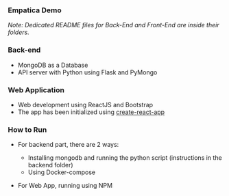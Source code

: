 ### Empatica Demo

*Note: Dedicated README files for Back-End and Front-End are inside their folders.*

### Back-end

- MongoDB as a Database
- API server with Python using Flask and PyMongo

### Web Application

- Web development using ReactJS and Bootstrap
- The app has been initialized using [create-react-app](https://github.com/facebookincubator/create-react-app)


### How to Run
- For backend part, there are 2 ways:
    - Installing mongodb and running the python script (instructions in the backend folder)
    - Using Docker-compose

- For Web App, running using NPM


